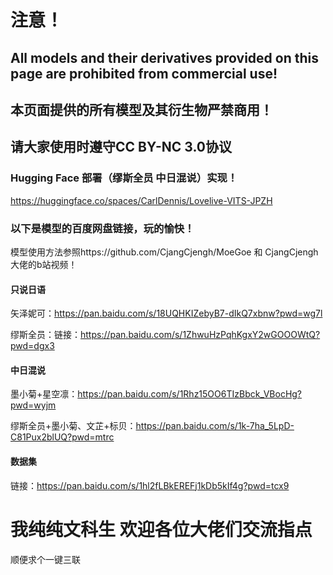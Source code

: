 # 注意！
## All models and their derivatives provided on this page are prohibited from commercial use!
## 本页面提供的所有模型及其衍生物严禁商用！
## 请大家使用时遵守CC BY-NC 3.0协议

### Hugging Face 部署（缪斯全员 中日混说）实现！
https://huggingface.co/spaces/CarlDennis/Lovelive-VITS-JPZH

### 以下是模型的百度网盘链接，玩的愉快！

模型使用方法参照https://github.com/CjangCjengh/MoeGoe 和 CjangCjengh大佬的b站视频！

#### 只说日语

矢泽妮可：https://pan.baidu.com/s/18UQHKIZebyB7-dIkQ7xbnw?pwd=wg7l 

缪斯全员：链接：https://pan.baidu.com/s/1ZhwuHzPqhKgxY2wGOOOWtQ?pwd=dgx3 

#### 中日混说
墨小菊+星空凛：https://pan.baidu.com/s/1Rhz15OO6TIzBbck_VBocHg?pwd=wyjm 

缪斯全员+墨小菊、文芷+标贝：https://pan.baidu.com/s/1k-7ha_5LpD-C81Pux2blUQ?pwd=mtrc 

#### 数据集
链接：https://pan.baidu.com/s/1hl2fLBkEREFj1kDb5kIf4g?pwd=tcx9 


# 我纯纯文科生 欢迎各位大佬们交流指点
顺便求个一键三联
